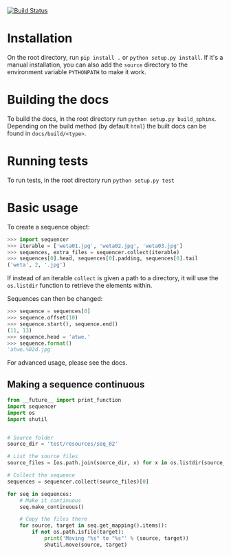 [![Build Status](https://travis-ci.org/salvaom/sequencer.svg?branch=master)](https://travis-ci.org/salvaom/sequencer)

# Installation

On the root directory, run `pip install .` or `python setup.py install`. If it's a manual installation, you can also add the `source` directory to the environment variable `PYTHONPATH` to make it work.


# Building the docs

To build the docs, in the root directory run `python setup.py build_sphinx`. Depending on the build method (by default `html`) the built docs can be found in `docs/build/<type>`.


# Running tests

To run tests, in the root directory run `python setup.py test`


# Basic usage

To create a sequence object:

``` python
>>> import sequencer
>>> iterable = ['weta01.jpg', 'weta02.jpg', 'weta03.jpg']
>>> sequences, extra_files = sequencer.collect(iterable)
>>> sequences[0].head, sequences[0].padding, sequences[0].tail
('weta', 2, '.jpg')
```

If instead of an iterable `collect` is given a path to a directory, it will use the `os.listdir` function to retrieve the elements within.

Sequences can then be changed:

``` python
>>> sequence = sequences[0]
>>> sequence.offset(10)
>>> sequence.start(), sequence.end()
(11, 13)
>>> sequence.head = 'atwe.'
>>> sequence.format()
'atwe.%02d.jpg'
```

For advanced usage, please see the docs.


## Making a sequence continuous


``` python
from __future__ import print_function
import sequencer
import os
import shutil


# Source folder
source_dir = 'test/resources/seq_02'

# List the source files
source_files = [os.path.join(source_dir, x) for x in os.listdir(source_dir)]

# Collect the sequence
sequences = sequencer.collect(source_files)[0]

for seq in sequences:
    # Make it continuous
    seq.make_continuous()

    # Copy the files there
    for source, target in seq.get_mapping().items():
        if not os.path.isfile(target):
            print('Moving "%s" to "%s"' % (source, target))
            shutil.move(source, target)
```